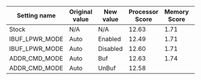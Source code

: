 | Setting name | Original value | New value | Processor Score | Memory Score | Graphics Score | Average Score |
| ------------ | -------------- | --------- | --------------- | ------------ | -------------- | ------------- |
| Stock        | N/A            | N/A       | 12.63           | 1.71         | 8.50           | 7.61          |
| IBUF_LPWR_MODE | Auto | Enabled | 12.49 | 1.71 | 8.49 | 7.56 |
| IBUF_LPWR_MODE | Auto | Disabled | 12.60 | 1.71 | 8.52 | 7.61 |
| ADDR_CMD_MODE | Auto | Buf | 12.63 | 1.74 | 8.49 | 7.62 |
| ADDR_CMD_MODE | Auto | UnBuf | 12.58 
